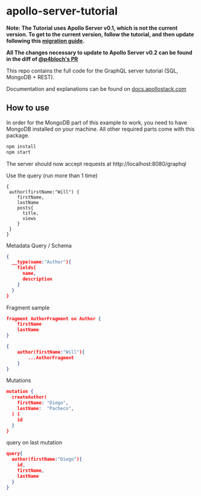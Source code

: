 # apollo-server-tutorial
**Note: The Tutorial uses Apollo Server v0.1, which is not the current version. To get to the current version, follow the tutorial, and then update following this [migration guide](http://dev.apollodata.com/tools/apollo-server/migration.html).**

**All The changes necessary to update to Apollo Server v0.2 can be found in the diff of [@p4bloch's PR](https://github.com/apollostack/apollo-server-tutorial/pull/6/files)**

This repo contains the full code for the GraphQL server tutorial (SQL, MongoDB + REST).

Documentation and explanations can be found on [docs.apollostack.com](http://dev.apollodata.com/tools/apollo-server/index.html)

## How to use

In order for the MongoDB part of this example to work, you need to have MongoDB installed on your machine. All other required parts come with this package.

```sh
npm install
npm start
```

The server should now accept requests at http://localhost:8080/graphql

Use the query (run more than 1 time)
```josn
{
 author(firstName:"Will") {
  	firstName,
    lastName
    posts{
      title,
      views
    }
 }
}
```
Metadata Query / Schema
```json
{
  __type(name:"Author"){
    fields{
      name,
      description
    }
  } 
}
```
Fragment sample
```json
fragment AuthorFragment on Author {
    firstName
    lastName
} 

{
    author(firstName:"Will"){
        ...AuthorFragment
    }
}
```
Mutations
```json
mutation {
  createAuthor(
    firstName: "Diego",
    lastName:  "Pacheco",
  ) {
    id
  }
}
```
query on last mutation
```json
query{
  author(firstName:"Diego"){
    id,
    firstName,
    lastName
  }
}
```
